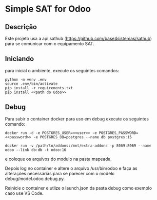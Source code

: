 # Simple SAT for Odoo

## Descrição

Este projeto usa a api sathub (https://github.com/base4sistemas/sathub) para se comunicar com o equipamento SAT.

## Iniciando

para inicial o ambiente, execute os seguintes comandos:

```Shell
python -m venv .env
source .env/bin/activate
pip install -r requirements.txt
pip install <<path do Odoo>>
```

## Debug

Para subir o container docker para uso em debug execute os seguintes comando:

```Shell
docker run -d -e POSTGRES_USER=<<user>> -e POSTGRES_PASSWORD=<<password>> -e POSTGRES_DB=postgres --name db postgres:15

docker run -v /path/to/addons:/mnt/extra-addons -p 8069:8069 --name odoo --link db:db -t odoo:16
```

e coloque os arquivos do modulo na pasta mapeada.

Depois log no container e altere o arquivo /usr/bin/odoo e faça as alterações necessárias para se parecer com o modelo debug/model.odoo.debug.py.

Reinicie o container e utlize o launch.json da pasta debug como exemplo caso use VS Code.